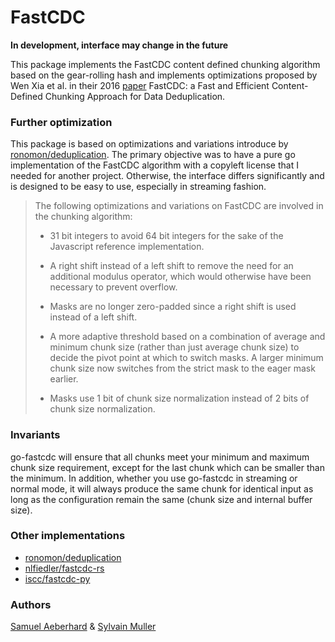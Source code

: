 # FastCDC

**In development, interface may change in the future**

This package implements the FastCDC content defined chunking algorithm based on the gear-rolling hash and implements optimizations proposed by Wen Xia et al. in their 2016 [paper](https://www.usenix.org/system/files/conference/atc16/atc16-paper-xia.pdf) FastCDC:
a Fast and Efficient Content-Defined Chunking Approach for Data Deduplication.

### Further optimization

This package is based on optimizations and variations introduce by [ronomon/deduplication](https://github.com/ronomon/deduplication).
The primary objective was to have a pure go implementation of the FastCDC algorithm with a copyleft license that I needed for another
project. Otherwise, the interface differs significantly and is designed to be easy to use, especially in streaming fashion.

> The following optimizations and variations on FastCDC are involved in the chunking algorithm:
> 
> - 31 bit integers to avoid 64 bit integers for the sake of the Javascript reference implementation.
>  
> - A right shift instead of a left shift to remove the need for an additional modulus operator, which would otherwise have been necessary to prevent overflow.
>  
> - Masks are no longer zero-padded since a right shift is used instead of a left shift.
>  
> - A more adaptive threshold based on a combination of average and minimum chunk size (rather than just average chunk size) to decide the pivot point at which to switch masks. A larger minimum chunk size now switches from the strict mask to the eager mask earlier.
>  
> - Masks use 1 bit of chunk size normalization instead of 2 bits of chunk size normalization.

### Invariants

go-fastcdc will ensure that all chunks meet your minimum and maximum chunk size requirement, except for the last chunk which can
be smaller than the minimum. In addition, whether you use go-fastcdc in streaming or normal mode, it will always produce the same
chunk for identical input as long as the configuration remain the same (chunk size and internal buffer size).

### Other implementations
- [ronomon/deduplication](https://github.com/ronomon/deduplication)
- [nlfiedler/fastcdc-rs](https://github.com/nlfiedler/fastcdc-rs)
- [iscc/fastcdc-py](https://github.com/iscc/fastcdc-py)

### Authors

[Samuel Aeberhard](https://github.com/isam2k) & [Sylvain Muller](https://github.com/tigerwill90)